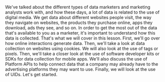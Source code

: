 
We've talked about the different types of data marketers and marketing analysts work with, and how these days, a lot of data is related to the use of digital media. We get data about different websites people visit, the way they navigate on websites, the products they purchase online, apps they download, ads they see, and so on. In order to get the most out of the data that's available to you as a marketer, it's important to understand how this data is collected. That's what we will cover in this lesson. First, we'll go over how online interactions generate data. Then, we'll take a look at data collection on websites using cookies. We will also look at the use of tags or pixels. Then, we'll take a closer look at the use of software developer kits or SDKs for data collection for mobile apps. We'll also discuss the use of Platform APIs to help connect data that a company may already have to the advertising platforms they may want to use. Finally, we will look at the use of UIDs. Let's get started.